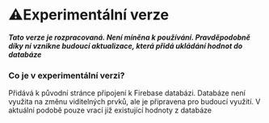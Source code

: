 # ⚠️Experimentální verze
<b><i>Tato verze je rozpracovaná. Není míněna k používání. Pravděpodobně díky ní vznikne budoucí aktualizace, která přidá ukládání hodnot do databáze</i></b>
<h3>Co je v experimentální verzi?</h3>
<p>Přidává k původní stránce připojení k Firebase databázi. Databáze není využita na změnu viditelných prvků, ale je připravena pro budoucí využití. V aktuální podobě pouze vrací již existující hodnoty z databáze</p>